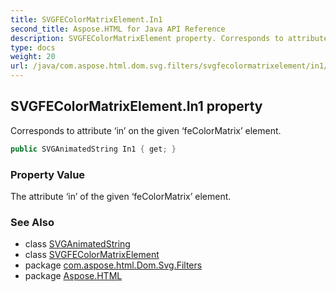 ```yaml
---
title: SVGFEColorMatrixElement.In1
second_title: Aspose.HTML for Java API Reference
description: SVGFEColorMatrixElement property. Corresponds to attribute in on the given feColorMatrix element
type: docs
weight: 20
url: /java/com.aspose.html.dom.svg.filters/svgfecolormatrixelement/in1/
---
```

## SVGFEColorMatrixElement.In1 property

Corresponds to attribute ‘in’ on the given ‘feColorMatrix’ element.

```java
public SVGAnimatedString In1 { get; }
```

### Property Value

The attribute ‘in’ of the given ‘feColorMatrix’ element.

### See Also

* class [SVGAnimatedString](../../../com.aspose.html.dom.svg.datatypes/svganimatedString/)
* class [SVGFEColorMatrixElement](../)
* package [com.aspose.html.Dom.Svg.Filters](../../svgfecolormatrixelement/)
* package [Aspose.HTML](../../../)
